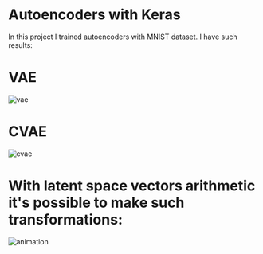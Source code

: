# Autoencoders with Keras

In this project I trained autoencoders with MNIST dataset. I have such results:
# VAE

![vae](https://user-images.githubusercontent.com/14258128/47715369-4b119680-dc48-11e8-8e7d-fdab3f61fb36.png)

# CVAE

![cvae](https://user-images.githubusercontent.com/14258128/47715390-5795ef00-dc48-11e8-8e9b-b0d3508ae4a6.png)

# With latent space vectors arithmetic it's possible to make such transformations:

![animation](https://user-images.githubusercontent.com/14258128/47804944-c2295680-dd3e-11e8-9eb7-7cebfea30921.gif)

